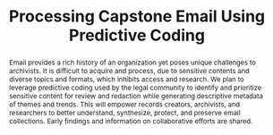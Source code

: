 ---
abstract: Email provides a rich history of an organization yet poses unique challenges
  to archivists. It is difficult to acquire and process, due to sensitive contents
  and diverse topics and formats, which inhibits access and research. We plan to leverage
  predictive coding used by the legal community to identify and prioritize sensitive
  content for review and redaction while generating descriptive metadata of themes
  and trends. This will empower records creators, archivists, and researchers to better
  understand, synthesize, protect, and preserve email collections. Early findings
  and information on collaborative efforts are shared.
creators:
- West, Brent
- Kaczmarek, Joanne
date: null
document_url: https://services.phaidra.univie.ac.at/api/object/o:503180/download
grand_parent: iPRES
institutions: []
keywords: []
landing_page_url: https://phaidra.univie.ac.at/o:503180
language: eng
layout: publication
license: CC BY-NC-SA 3.0 AT
notes_url: null
parent: iPRES 2016
publication_type: paper
size: 512398
slides_url: null
source_name: iPRES
title: Processing Capstone Email Using Predictive Coding
year: 2016
---